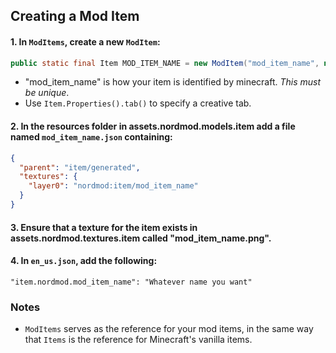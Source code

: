 ## Creating a Mod Item
#### 1. In `ModItems`, create a new `ModItem`:
```java
public static final Item MOD_ITEM_NAME = new ModItem("mod_item_name", new Item.Properties())
```
* "mod_item_name" is how your item is identified by minecraft. _This must be unique_.
* Use `Item.Properties().tab()` to specify a creative tab.
#### 2. In the resources folder in **assets.nordmod.models.item** add a file named `mod_item_name.json` containing:
```json
{
  "parent": "item/generated",
  "textures": {
    "layer0": "nordmod:item/mod_item_name"
  }
}
```
#### 3. Ensure that a texture for the item exists in **assets.nordmod.textures.item** called "mod_item_name.png".
#### 4. In `en_us.json`, add the following:
```
"item.nordmod.mod_item_name": "Whatever name you want"
```

### Notes
* `ModItems` serves as the reference for your mod items, in the same way that `Items` is the reference for Minecraft's vanilla items.
